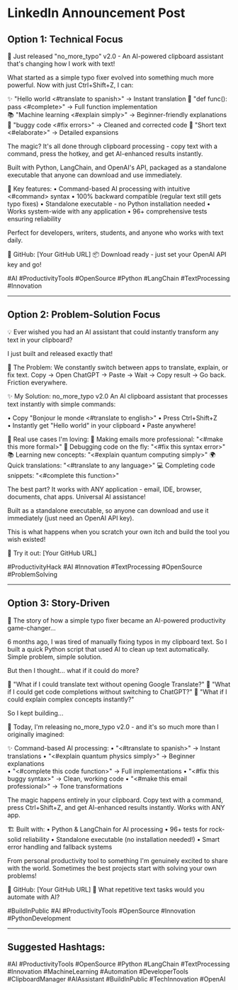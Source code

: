 # LinkedIn Announcement Post

## Option 1: Technical Focus

🚀 Just released "no_more_typo" v2.0 - An AI-powered clipboard assistant that's changing how I work with text!

What started as a simple typo fixer evolved into something much more powerful. Now with just Ctrl+Shift+Z, I can:

✨ "Hello world <#translate to spanish>" → Instant translation
🔧 "def func(): pass <#complete>" → Full function implementation  
📚 "Machine learning <#explain simply>" → Beginner-friendly explanations
🐛 "buggy code <#fix errors>" → Cleaned and corrected code
📝 "Short text <#elaborate>" → Detailed expansions

The magic? It's all done through clipboard processing - copy text with a command, press the hotkey, and get AI-enhanced results instantly.

Built with Python, LangChain, and OpenAI's API, packaged as a standalone executable that anyone can download and use immediately.

🎯 Key features:
• Command-based AI processing with intuitive <#command> syntax
• 100% backward compatible (regular text still gets typo fixes)
• Standalone executable - no Python installation needed
• Works system-wide with any application
• 96+ comprehensive tests ensuring reliability

Perfect for developers, writers, students, and anyone who works with text daily.

🔗 GitHub: [Your GitHub URL]
📦 Download ready - just set your OpenAI API key and go!

#AI #ProductivityTools #OpenSource #Python #LangChain #TextProcessing #Innovation

---

## Option 2: Problem-Solution Focus

💡 Ever wished you had an AI assistant that could instantly transform any text in your clipboard?

I just built and released exactly that! 

🎯 The Problem:
We constantly switch between apps to translate, explain, or fix text. Copy → Open ChatGPT → Paste → Wait → Copy result → Go back. Friction everywhere.

✨ My Solution: no_more_typo v2.0
An AI clipboard assistant that processes text instantly with simple commands:

• Copy "Bonjour le monde <#translate to english>"
• Press Ctrl+Shift+Z  
• Instantly get "Hello world" in your clipboard
• Paste anywhere!

🚀 Real use cases I'm loving:
📧 Making emails more professional: "<#make this more formal>"
🐛 Debugging code on the fly: "<#fix this syntax error>"
📚 Learning new concepts: "<#explain quantum computing simply>"
🌍 Quick translations: "<#translate to any language>"
💻 Completing code snippets: "<#complete this function>"

The best part? It works with ANY application - email, IDE, browser, documents, chat apps. Universal AI assistance!

Built as a standalone executable, so anyone can download and use it immediately (just need an OpenAI API key).

This is what happens when you scratch your own itch and build the tool you wish existed! 

🔗 Try it out: [Your GitHub URL]

#ProductivityHack #AI #Innovation #TextProcessing #OpenSource #ProblemSolving

---

## Option 3: Story-Driven

📖 The story of how a simple typo fixer became an AI-powered productivity game-changer...

6 months ago, I was tired of manually fixing typos in my clipboard text. So I built a quick Python script that used AI to clean up text automatically. Simple problem, simple solution.

But then I thought... what if it could do more?

🤔 "What if I could translate text without opening Google Translate?"
🤔 "What if I could get code completions without switching to ChatGPT?"
🤔 "What if I could explain complex concepts instantly?"

So I kept building...

🎯 Today, I'm releasing no_more_typo v2.0 - and it's so much more than I originally imagined:

✨ Command-based AI processing:
• "<#translate to spanish>" → Instant translations
• "<#explain quantum physics simply>" → Beginner explanations  
• "<#complete this code function>" → Full implementations
• "<#fix this buggy syntax>" → Clean, working code
• "<#make this email professional>" → Tone transformations

The magic happens entirely in your clipboard. Copy text with a command, press Ctrl+Shift+Z, and get AI-enhanced results instantly. Works with ANY app.

🏗️ Built with:
• Python & LangChain for AI processing
• 96+ tests for rock-solid reliability
• Standalone executable (no installation needed!)
• Smart error handling and fallback systems

From personal productivity tool to something I'm genuinely excited to share with the world. Sometimes the best projects start with solving your own problems! 

🔗 GitHub: [Your GitHub URL]
💬 What repetitive text tasks would you automate with AI?

#BuildInPublic #AI #ProductivityTools #OpenSource #Innovation #PythonDevelopment

---

## Suggested Hashtags:
#AI #ProductivityTools #OpenSource #Python #LangChain #TextProcessing #Innovation #MachineLearning #Automation #DeveloperTools #ClipboardManager #AIAssistant #BuildInPublic #TechInnovation #OpenAI